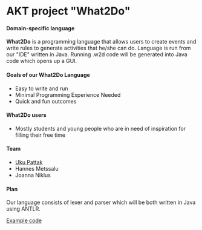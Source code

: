 AKT project "What2Do"
===========

#### Domain-specific language

**What2Do** is a programming language that allows users to create events and write rules to generate activities that he/she can do. Language is run from our "IDE" written in Java. Running .w2d code will be generated into Java code which opens up a GUI.

#### Goals of our What2Do Language
* Easy to write and run
* Minimal Programming Experience Needed
* Quick and fun outcomes

#### What2Do users
* Mostly students and young people who are in need of inspiration for filling their free time

#### Team
* [Uku Pattak](https://www.linkedin.com/pub/uku-pattak/68/932/241)
* Hannes Metssalu
* Joanna Niklus

#### Plan
Our language consists of lexer and parser which will be both written in Java using ANTLR.

[Example code](https://github.com/ukupat/akt-project/wiki/Example-Code)
